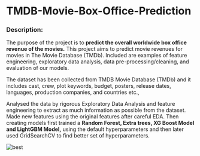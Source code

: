 # TMDB-Movie-Box-Office-Prediction

### **Description:**

The purpose of the project is to **predict the overall worldwide box office revenue of the movies.**
This project aims to predict movie revenues for movies in The Movie Database (TMDb). Included are examples of feature engineering, exploratory data analysis, data pre-processing/cleaning, and evaluation of our models.

The dataset has been collected from TMDB Movie Database (TMDb) and it includes cast, crew, plot keywords, budget, posters, release dates, languages, production companies, and countries etc.,

Analysed the data by rigorous Exploratory Data Analysis and feature engineering to extract as much information as possible from the dataset. Made new features using the original features after careful EDA. Then creating models first trained a **Random Forest, Extra trees, XG Boost Model and LightGBM Model,** using the default hyperparameters and then later used GridSearchCV to find better set of hyperparameters.


![best](https://user-images.githubusercontent.com/109660074/228842217-44e3b3da-63ba-48b6-8487-6fe49c364bb9.jpg)

